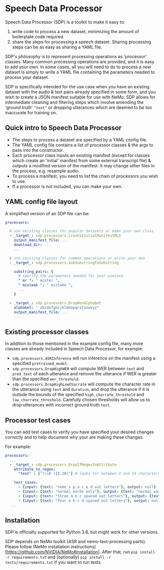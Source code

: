 # Speech Data Processor

Speech Data Processor (SDP) is a toolkit to make it easy to:
1. write code to process a new dataset, minimizing the amount of boilerplate code required.
2. share the steps for processing a speech dataset. Sharing processing steps can be as easy as sharing a YAML file.

SDP's philosophy is to represent processing operations as 'processor' classes. Many common processing operations are provided, and it is easy to add your own. In some cases, all you will need to do to process a new dataset is simply to write a YAML file containing the parameters needed to process your dataset.

SDP is specifically intended for the use case when you have an existing dataset with the audio & text pairs already specified in some form, and you wish to create a JSON manifest suitable for use with NeMo. SDP allows for intermediate cleaning and filtering steps which involve amending the 'ground truth' `"text"` or dropping utterances which are deemed to be too inaccurate for training on.

## Quick intro to Speech Data Processor

* The steps to process a dataset are specified by a YAML config file.
* The YAML config file contains a list of processor classes & the args to pass into the constructor.
* Each processor class inputs an existing manifest (except for classes which create an 'initial' manifest from some external transcript file)  & outputs a modified version of the manifest. It may change other files in the process, e.g. resample audio.
* To process a manifest, you need to list the chain of processors you wish to use.
* If a processor is not included, you can make your own.

## YAML config file layout
A simplified version of an SDP file can be:

```yaml
processors:

  # use existing classes for popular datasets or make your own class
  - _target_: sdp.processors.CreateInitialManifestMLS
    output_manifest_file: ...
    download_dir: ...
    ...

  # use existing classes for common operations or write your own
  - _target_: sdp.processors.SubSubstringToSubstring

    substring_pairs: {
      # specify the parameters needed for your usecase
      " mr ": " mister ",
      " misteak ": " mistake ",
      ...
    }

  - _target_: sdp.processors.DropNonAlphabet
    alphabet: " abcdefghijklmnopqrstuvwxyz"
    output_manifest_file: ...
    ...
```
## Existing processor classes
In addition to those mentioned in the example config file, many more classes are already included in Speech Data Processor, for example:
* `sdp.processors.ASRInference` will run inference on the manifest using a specified `pretrained_model`.
* `sdp.processors.DropHighWER` will compute WER between `text` and `pred_text` of each utterance and remove the utterance if WER is greater than the specified `wer_threshold`.
* `sdp.processors.DropHighLowCharrate` will compute the character rate in the utterance using `text` and `duration`, and drop the utterance if it is outside the bounds of the specified `high_charrate_threshold` and `low_charrate_threshold`. Carefully chosen thresholds will allow us to drop utterances with incorrect ground truth `text`.

## Processor test cases
You can add test cases to verify you have specified your desired changes correctly and to help document why your are making these changes.

For example:
```yaml
processors:
  ...
  - _target_: sdp.processors.DropIfRegexInAttribute
    attribute_to_regex:
      "text" : ["(\\D ){5,20}"] # looks for between 4 and 19 characters surrounded by spaces

    test_cases:
      - {input: {text: "some s p a c e d out letters"}, output: null}
      - {input: {text: "normal words only"}, output: {text: "normal words only"}}
      - {input: {text: "three a b c spaced out letters"}, output: {text: "three a b c spaced out letters"}}
      - {input: {text: "four a b c d spaced out letters"}, output: null}
  ...
```

## Installation

SDP is officially supported for Python 3.8, but might work for other versions.

SDP depends on NeMo toolkit (ASR and nemo-text-processing parts).
Please follow (NeMo installation instructions)[https://github.com/NVIDIA/NeMo#installation].
After that, run `pip install -r requirements.txt` and (optionally)
`pip install -r tests/requirements.txt` if you want to run tests.